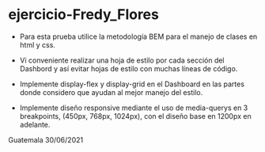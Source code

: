 # ejercicio-Fredy_Flores

- Para esta prueba utilice la metodología BEM para el manejo de clases en html y css.

- Vi conveniente realizar una hoja de estilo por cada sección del Dashbord y así evitar hojas de estilo con muchas líneas de código.

- Implemente display-flex y display-grid en el Dashboard en las partes donde considero que ayudan al mejor manejo del estilo.

- Implemente diseño responsive mediante el uso de media-querys en 3 breakpoints, (450px, 768px, 1024px), con el diseño base en 1200px en adelante.

Guatemala 30/06/2021
